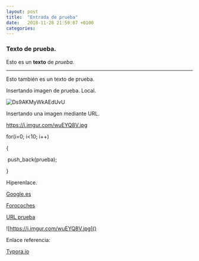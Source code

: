 ```yaml
---
layout: post
title:  "Entrada de prueba"
date:   2018-11-28 21:59:07 +0100
categories: 
---
```

### Texto de prueba.

Esto es un **texto** de *prueba*.

------

Esto también es un texto de prueba.

Insertando imagen de prueba. Local.

![Ds9AKMyWkAEdUvU](C:\Users\Manuel\Downloads\Ds9AKMyWkAEdUvU.jpg)



Insertando una imagen mediante URL.

<img>https://i.imgur.com/wuEYQ8V.jpg</img>

for(i=0; i<10; i++)

{

​	push_back(prueba);

}

Hiperenlace.

[Google.es](www.google.es)

[Forocoches](www.forocoches.com "¿Título opcional?")



[URL prueba](https://i.imgur.com/wuEYQ8V.jpg)

![https://i.imgur.com/wuEYQ8V.jpg]()





Enlace referencia:

[Typora.io][Ref]

[Ref]:www.typora.io "Titulo opcional"



[jekyll-docs]: https://jekyllrb.com/docs/home
[jekyll-gh]:   https://github.com/jekyll/jekyll
[jekyll-talk]: https://talk.jekyllrb.com/
